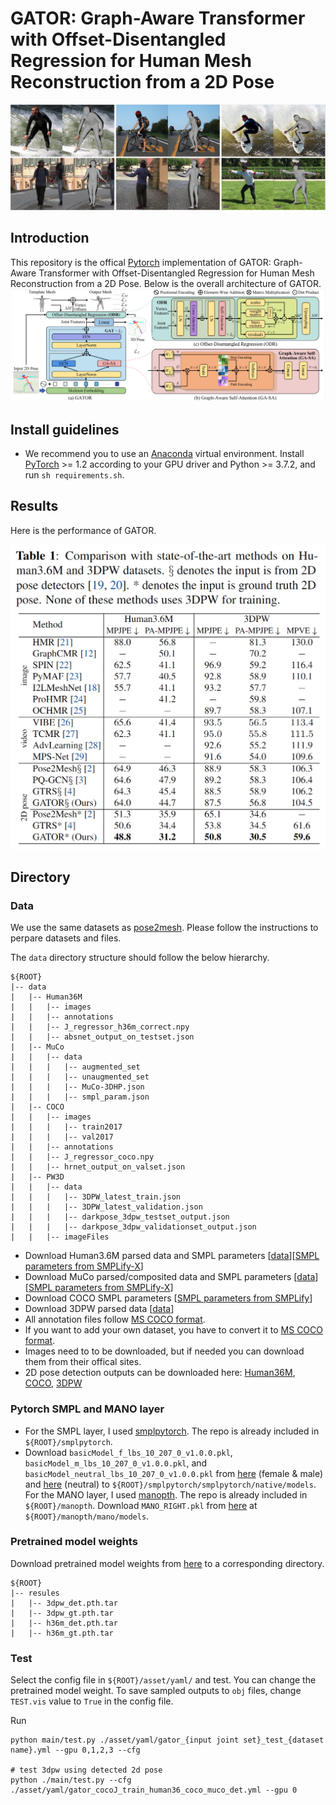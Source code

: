 # GATOR: Graph-Aware Transformer with Offset-Disentangled Regression for Human Mesh Reconstruction from a 2D Pose
![quality results](./asset/vis.png)

## Introduction
This repository is the offical [Pytorch](https://pytorch.org/) implementation of GATOR: Graph-Aware Transformer with Offset-Disentangled Regression for Human Mesh Reconstruction from a 2D Pose. Below is the overall architecture of GATOR.
![overall architecture](./asset/architecture.png)


## Install guidelines
- We recommend you to use an [Anaconda](https://www.anaconda.com/) virtual environment. Install [PyTorch](https://pytorch.org/) >= 1.2 according to your GPU driver and Python >= 3.7.2, and run `sh requirements.sh`. 

## Results
Here is the performance of GATOR.

![table](./asset/tab.png)

## Directory

### Data

We use the same datasets as [pose2mesh](https://github.com/hongsukchoi/Pose2Mesh_RELEASE). Please follow the instructions to perpare datasets and files.

The `data` directory structure should follow the below hierarchy.
```
${ROOT}  
|-- data  
|   |-- Human36M  
|   |   |-- images  
|   |   |-- annotations   
|   |   |-- J_regressor_h36m_correct.npy
|   |   |-- absnet_output_on_testset.json 
|   |-- MuCo  
|   |   |-- data  
|   |   |   |-- augmented_set  
|   |   |   |-- unaugmented_set  
|   |   |   |-- MuCo-3DHP.json
|   |   |   |-- smpl_param.json
|   |-- COCO  
|   |   |-- images  
|   |   |   |-- train2017  
|   |   |   |-- val2017  
|   |   |-- annotations  
|   |   |-- J_regressor_coco.npy
|   |   |-- hrnet_output_on_valset.json
|   |-- PW3D 
|   |   |-- data
|   |   |   |-- 3DPW_latest_train.json
|   |   |   |-- 3DPW_latest_validation.json
|   |   |   |-- darkpose_3dpw_testset_output.json
|   |   |   |-- darkpose_3dpw_validationset_output.json
|   |   |-- imageFiles
```
- Download Human3.6M parsed data and SMPL parameters [[data](https://drive.google.com/drive/folders/1kgVH-GugrLoc9XyvP6nRoaFpw3TmM5xK)][[SMPL parameters from SMPLify-X](https://drive.google.com/drive/folders/1s-yywb4zF_OOLMmw1rsYh_VZFilgSrrD)]
- Download MuCo parsed/composited data and SMPL parameters [[data](https://drive.google.com/drive/folders/1yL2ey3aWHJnh8f_nhWP--IyC9krAPsQN)][[SMPL parameters from SMPLify-X](https://drive.google.com/drive/folders/1_JrrbHZICDTe1lqi8S6D_Y1ObmrerAoU?usp=sharing)]
- Download COCO SMPL parameters [[SMPL parameters from SMPLify](https://drive.google.com/drive/folders/1X7OMEGQJOe0Tcn2GvvP1koKkq4yghIzr?usp=sharing)]  
- Download 3DPW parsed data [[data](https://drive.google.com/drive/folders/1pT0Ix3FxieEQf0HhEbMN1o-DWRzw2Ugh?usp=sharing)]
- All annotation files follow [MS COCO format](https://cocodataset.org/#format-data).
- If you want to add your own dataset, you have to convert it to [MS COCO format](https://cocodataset.org/#format-data).
- Images need to to be downloaded, but if needed you can download them from their offical sites.
- 2D pose detection outputs can be downloaded here: [Human36M](https://drive.google.com/drive/folders/1iRuNa6CqoHbloJ-wFPpW6g72QmP9xZT-?usp=sharing), [COCO](https://drive.google.com/drive/folders/1x0lLocLWloN813njSTsP0K09opTcLULE?usp=sharing), [3DPW](https://drive.google.com/drive/folders/1qt5R4wMTP1FSUtSi52lUke3EQazNkqVh?usp=sharing)

### Pytorch SMPL and MANO layer

- For the SMPL layer, I used [smplpytorch](https://github.com/gulvarol/smplpytorch). The repo is already included in `${ROOT}/smplpytorch`.
- Download `basicModel_f_lbs_10_207_0_v1.0.0.pkl`, `basicModel_m_lbs_10_207_0_v1.0.0.pkl`, and `basicModel_neutral_lbs_10_207_0_v1.0.0.pkl` from [here](https://smpl.is.tue.mpg.de/downloads) (female & male) and [here](http://smplify.is.tue.mpg.de/) (neutral) to `${ROOT}/smplpytorch/smplpytorch/native/models`.
For the MANO layer, I used [manopth](https://github.com/hassony2/manopth). The repo is already included in `${ROOT}/manopth`.
Download `MANO_RIGHT.pkl` from [here](https://mano.is.tue.mpg.de/downloads) at `${ROOT}/manopth/mano/models`.

### Pretrained model weights
Download pretrained model weights from [here](https://drive.google.com/drive/folders/1HayITLQYf6d43ksShRYF3CU6KDKd84Kn?usp=sharing) to a corresponding directory.
```
${ROOT}  
|-- resules  
|   |-- 3dpw_det.pth.tar
|   |-- 3dpw_gt.pth.tar
|   |-- h36m_det.pth.tar
|   |-- h36m_gt.pth.tar
```

### Test

Select the config file in `${ROOT}/asset/yaml/` and test. You can change the pretrained model weight. To save sampled outputs to `obj` files, change `TEST.vis` value to `True` in the config file.

Run
```
python main/test.py ./asset/yaml/gator_{input joint set}_test_{dataset name}.yml --gpu 0,1,2,3 --cfg

# test 3dpw using detected 2d pose
python ./main/test.py --cfg ./asset/yaml/gator_cocoJ_train_human36_coco_muco_det.yml --gpu 0

```
